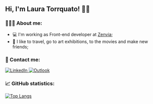 

## Hi, I'm Laura Torrquato! 👋🏽

### 👩🏽‍💻 About me:

- 💻 I'm working as Front-end developer at [Zenvia](https://www.zenvia.com/);
- 🎡 I like to travel, go to art exhibitions, to the movies and make new friends;




### 📱 Contact me:
<a href="https://www.linkedin.com/in/laura-torquato/">
  <img src="https://img.shields.io/badge/LinkedIn-0077B5?style=for-the-badge&logo=linkedin&logoColor=white" alt="LinkedIn"">
                                                                                                                           </a>
                                                                                                                           <a href="mailto:laura.torquato@hotmail.com">
                                                                                                                           <img src="https://img.shields.io/badge/Microsoft_Outlook-0078D4?style=for-the-badge&logo=microsoft-outlook&logoColor=white" alt="Outlook">
                                                                                                                           </a>
                                                                                                                
<br />  

### 📈 GitHub statistics:    
<!--[![Estatísticas](https://github-readme-stats.vercel.app/api?username=LauraTorquato&include_all_commits=true&hide=issues&hide_rank=true&count_private=true&show_icons=true&hide_border=true&theme=radical)](https://github.com/LauraTorquato/github-readme-stats)-->
[![Top Langs](https://github-readme-stats.vercel.app/api/top-langs/?username=LauraTorquato&count_private=true&langs_count=6&hide=php&layout=compact&hide_border=true&theme=default)](https://github.com/LauraTorquato/github-readme-stats)

<!--<h3 align="left">Languages and Tools:</h3>
<p align="left"> <a href="https://www.w3.org/html/" target="_blank"> <img src="https://raw.githubusercontent.com/devicons/devicon/master/icons/html5/html5-original-wordmark.svg" alt="html5" width="40" height="40"/> </a> <a href="https://www.w3schools.com/css/" target="_blank"> <img src="https://raw.githubusercontent.com/devicons/devicon/master/icons/css3/css3-original-wordmark.svg" alt="css3" width="40" height="40"/> </a> <a href="https://developer.mozilla.org/en-US/docs/Web/JavaScript" target="_blank"> <img src="https://raw.githubusercontent.com/devicons/devicon/master/icons/javascript/javascript-original.svg" alt="javascript" width="40" height="40"/> </a>  <a href="https://www.php.net" target="_blank"> <img src="https://raw.githubusercontent.com/devicons/devicon/master/icons/php/php-original.svg" alt="php" width="40" height="40"/> </a> <a href="https://sass-lang.com" target="_blank"> <img src="https://raw.githubusercontent.com/devicons/devicon/master/icons/sass/sass-original.svg" alt="sass" width="40" height="40"/> </a> <a href="https://vuejs.org/" target="_blank"> <img src="https://raw.githubusercontent.com/devicons/devicon/master/icons/vuejs/vuejs-original-wordmark.svg" alt="vuejs" width="40" height="40"/> </a> <a href="https://vuetifyjs.com/en/" target="_blank"> <img src="https://bestofjs.org/logos/vuetify.svg" alt="vuetify" width="40" height="40"/> </a> <a href="https://www.adobe.com/products/xd.html" target="_blank"> <img src="https://cdn.worldvectorlogo.com/logos/adobe-xd.svg" alt="xd" width="40" height="40"/> </a> <a href="https://www.figma.com/" target="_blank"> <img src="https://www.vectorlogo.zone/logos/figma/figma-icon.svg" alt="figma" width="40" height="40"/> </a> <a href="https://git-scm.com/" target="_blank"> <img src="https://www.vectorlogo.zone/logos/git-scm/git-scm-icon.svg" alt="git" width="40" height="40"/> </a></p>
<!--
**LauraTorquato/lauratorquato** is a ✨ _special_ ✨ repository because its `README.md` (this file) appears on your GitHub profile.
